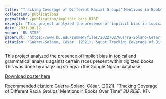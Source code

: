 ```yaml
---
title: "Tracking Coverage of Different Racial Groups’ Mentions in Books Over Time"
collection: publications
permalink: /publication/implicit_bias_RISE
excerpt: 'This project analyzed the presence of implicit bias in topical and grammatical analysis against certain races present within digitzed books. This was done by analyzing strings in the Google Ngram database.'
date: 2021-08-12
venue: 'BU RISE'
paperurl: 'https://www.bu.edu/summer/files/2022/02/Guerra-Solano-Cesar-RISE-Poster-2021.pdf'
citation: 'Guerra-Solano, César. (2021). &quot;Tracking Coverage of Different Racial Groups’ Mentions in Books Over Time&quot; <i>BU RISE</i>. 1(1).'
---
```

This project analyzed the presence of implicit bias in topical and grammatical analysis against certain races present within digitzed books. This was done by analyzing strings in the Google Ngram database.

[Download poster here](https://www.bu.edu/summer/files/2022/02/Guerra-Solano-Cesar-RISE-Poster-2021.pdf)

Recommended citation: Guerra-Solano, César. (2021). "Tracking Coverage of Different Racial Groups’ Mentions in Books Over Time" <i>BU RISE</i>. 1(1).
